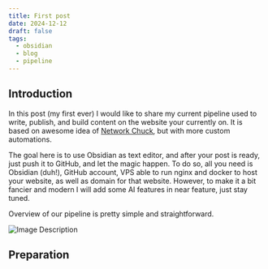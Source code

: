 ```yaml
---
title: First post
date: 2024-12-12
draft: false
tags:
  - obsidian
  - blog
  - pipeline
---
```


## Introduction
In this post (my first ever) I would like to share my current pipeline used to write, publish, and build content on the website your currently on. It is based on awesome idea of [Network Chuck](https://www.youtube.com/watch?v=dnE7c0ELEH8), but with more custom automations. 

The goal here is to use Obsidian as text editor, and after your post is ready, just push it to GitHub, and let the magic happen. To do so, all you need is Obsidian (duh!), GitHub account, VPS able to run nginx and docker to host your website, as well as domain for that website. However, to make it a bit fancier and modern I will add some AI features in near feature, just stay tuned.

Overview of our pipeline is pretty simple and straightforward.

![Image Description](/images/blog_pipeline%201.svg)

## Preparation